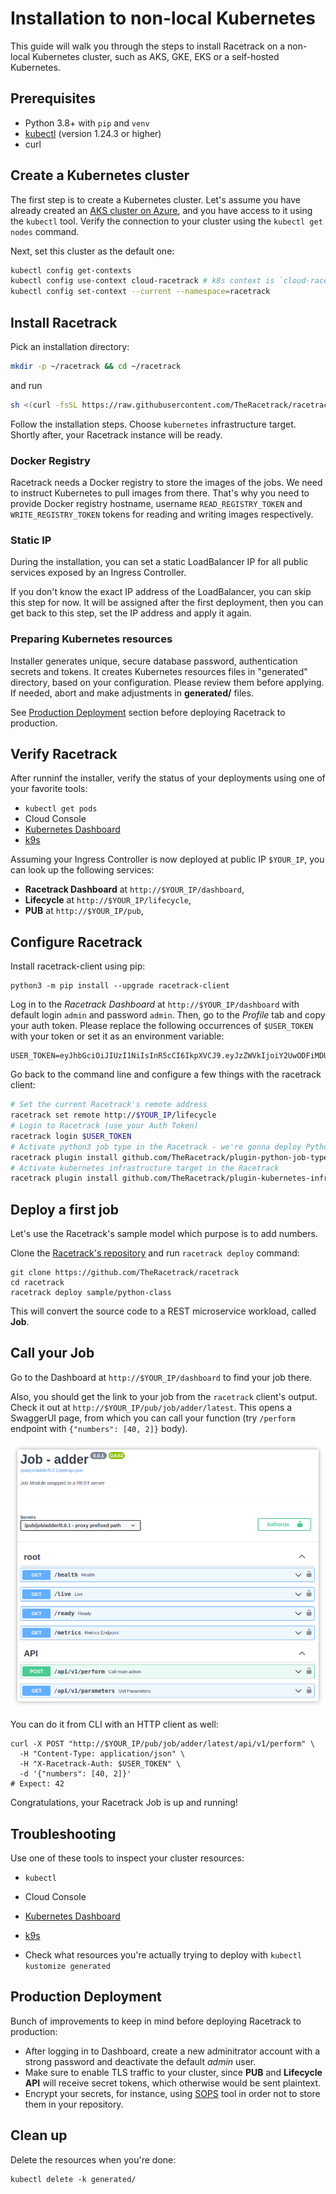 # Installation to non-local Kubernetes

This guide will walk you through the steps to install Racetrack on a non-local Kubernetes cluster,
such as AKS, GKE, EKS or a self-hosted Kubernetes.

## Prerequisites

- Python 3.8+ with `pip` and `venv`
- [kubectl](https://kubernetes.io/docs/tasks/tools/) (version 1.24.3 or higher)
- curl

## Create a Kubernetes cluster

The first step is to create a Kubernetes cluster.
Let's assume you have already created an
[AKS cluster on Azure](https://learn.microsoft.com/en-us/azure/aks/learn/quick-kubernetes-deploy-cli#create-aks-cluster),
and you have access to it using the `kubectl` tool.
Verify the connection to your cluster using the `kubectl get nodes` command.

Next, set this cluster as the default one:
```sh
kubectl config get-contexts
kubectl config use-context cloud-racetrack # k8s context is `cloud-racetrack` in this tutorial
kubectl config set-context --current --namespace=racetrack
```

## Install Racetrack
Pick an installation directory:
```sh
mkdir -p ~/racetrack && cd ~/racetrack
```
and run
```sh
sh <(curl -fsSL https://raw.githubusercontent.com/TheRacetrack/racetrack/master/utils/standalone-wizard/runner.sh)
```
Follow the installation steps. Choose `kubernetes` infrastructure target.
Shortly after, your Racetrack instance will be ready.

### Docker Registry
Racetrack needs a Docker registry to store the images of the jobs.
We need to instruct Kubernetes to pull images from there.
That's why you need to provide Docker registry hostname, username `READ_REGISTRY_TOKEN` and `WRITE_REGISTRY_TOKEN`
tokens for reading and writing images respectively.

### Static IP
During the installation, you can set a static LoadBalancer IP for all public services exposed by an Ingress Controller.

If you don't know the exact IP address of the LoadBalancer, you can skip this step for now.
It will be assigned after the first deployment, then you can get back to this step, set the IP address and apply it again.

### Preparing Kubernetes resources
Installer generates unique, secure database password, authentication secrets and tokens.
It creates Kubernetes resources files in "generated" directory, based on your configuration.
Please review them before applying. If needed, abort and make adjustments in **generated/** files.

See [Production Deployment](#production-deployment) section before deploying Racetrack to production.

## Verify Racetrack

After runninf the installer, verify the status of your deployments using one of your favorite tools:

- `kubectl get pods`
- Cloud Console
- [Kubernetes Dashboard](https://kubernetes.io/docs/tasks/access-application-cluster/web-ui-dashboard/)
- [k9s](https://github.com/derailed/k9s)

Assuming your Ingress Controller is now deployed at public IP `$YOUR_IP`,
you can look up the following services:

- **Racetrack Dashboard** at `http://$YOUR_IP/dashboard`,
- **Lifecycle** at `http://$YOUR_IP/lifecycle`,
- **PUB** at `http://$YOUR_IP/pub`,

## Configure Racetrack

Install racetrack-client using pip:
```shell
python3 -m pip install --upgrade racetrack-client
```

Log in to the *Racetrack Dashboard* at `http://$YOUR_IP/dashboard` with default login `admin` and password `admin`.
Then, go to the *Profile* tab and copy your auth token.
Please replace the following occurrences of `$USER_TOKEN` with your token or set it as an environment variable:
```shell
USER_TOKEN=eyJhbGciOiJIUzI1NiIsInR5cCI6IkpXVCJ9.eyJzZWVkIjoiY2UwODFiMDUtYTRhMC00MTRhLThmNmEtODRjMDIzMTkxNmE2Iiwic3ViamVjdCI6ImFkbWluIiwic3ViamVjdF90eXBlIjoidXNlciIsInNjb3BlcyI6bnVsbH0.xDUcEmR7USck5RId0nwDo_xtZZBD6pUvB2vL6i39DQI
```

Go back to the command line and configure a few things with the racetrack client:
```sh
# Set the current Racetrack's remote address
racetrack set remote http://$YOUR_IP/lifecycle
# Login to Racetrack (use your Auth Token)
racetrack login $USER_TOKEN
# Activate python3 job type in the Racetrack - we're gonna deploy Python jobs
racetrack plugin install github.com/TheRacetrack/plugin-python-job-type
# Activate kubernetes infrastructure target in the Racetrack
racetrack plugin install github.com/TheRacetrack/plugin-kubernetes-infrastructure
```

## Deploy a first job

Let's use the Racetrack's sample model which purpose is to add numbers.

Clone the [Racetrack's repository](https://github.com/TheRacetrack/racetrack)
and run `racetrack deploy` command:
```shell
git clone https://github.com/TheRacetrack/racetrack
cd racetrack
racetrack deploy sample/python-class
```

This will convert the source code to a REST microservice workload, called **Job**.

## Call your Job

Go to the Dashboard at `http://$YOUR_IP/dashboard` to find your job there.

Also, you should get the link to your job from the `racetrack` client's output.
Check it out at `http://$YOUR_IP/pub/job/adder/latest`.
This opens a SwaggerUI page, from which you can call your function
(try `/perform` endpoint with `{"numbers": [40, 2]}` body).

![](../assets/swaggerino.png)

You can do it from CLI with an HTTP client as well:
```shell
curl -X POST "http://$YOUR_IP/pub/job/adder/latest/api/v1/perform" \
  -H "Content-Type: application/json" \
  -H "X-Racetrack-Auth: $USER_TOKEN" \
  -d '{"numbers": [40, 2]}'
# Expect: 42
```

Congratulations, your Racetrack Job is up and running!

## Troubleshooting

Use one of these tools to inspect your cluster resources:

- `kubectl`
- Cloud Console
- [Kubernetes Dashboard](https://kubernetes.io/docs/tasks/access-application-cluster/web-ui-dashboard/)
- [k9s](https://github.com/derailed/k9s)

- Check what resources you're actually trying to deploy with `kubectl kustomize generated`

## Production Deployment

Bunch of improvements to keep in mind before deploying Racetrack to production:

- After logging in to Dashboard, create a new adminitrator account with a strong password and deactivate the default *admin* user.
- Make sure to enable TLS traffic to your cluster, since **PUB** and **Lifecycle API**
  will receive secret tokens, which otherwise would be sent plaintext.
- Encrypt your secrets, for instance, using [SOPS](https://github.com/mozilla/sops) tool
  in order not to store them in your repository.

## Clean up
Delete the resources when you're done:
```shell
kubectl delete -k generated/
```
